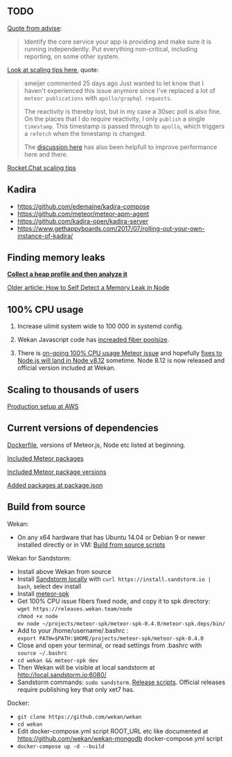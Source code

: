 ## TODO

[Quote from advise](https://github.com/meteor/meteor/issues/9796#issuecomment-443520767):

> Identify the core service your app is providing and make sure it is running independently. Put everything non-critical, including reporting, on some other system.

[Look at scaling tips here](https://github.com/meteor/meteor/issues/9796#issuecomment-411373831), quote:

> smeijer commented 25 days ago
> Just wanted to let know that I haven't experienced this issue anymore since I've replaced a lot of `meteor publications` with `apollo/graphql requests`.
> 
> The reactivity is thereby lost, but in my case a 30sec poll is also fine. On the places that I do require reactivity, I only `publish` a single `timestamp`. This timestamp is passed through to `apollo`, which triggers a `refetch` when the timestamp is changed.
>
> The [discussion here](https://forums.meteor.com/t/implementing-livedocument-as-an-alternative-to-livequery-discussion/40152) has also been helpfull to improve performance here and there.

[Rocket.Chat scaling tips](https://rocket.chat/docs/installation/manual-installation/multiple-instances-to-improve-performance/)

## Kadira

- https://github.com/edemaine/kadira-compose
- https://github.com/meteor/meteor-apm-agent
- https://github.com/kadira-open/kadira-server
- https://www.gethappyboards.com/2017/07/rolling-out-your-own-instance-of-kadira/

## Finding memory leaks

**[Collect a heap profile and then analyze it](https://github.com/v8/sampling-heap-profiler)**

[Older article: How to Self Detect a Memory Leak in Node](https://www.nearform.com/blog/self-detect-memory-leak-node/)

## 100% CPU usage

1) Increase ulimit system wide to 100 000 in systemd config.

2) Wekan Javascript code has [increaded fiber poolsize](https://github.com/wekan/wekan/blob/master/server/authentication.js#L5-L9).

3) There is [on-going 100% CPU usage Meteor issue](https://github.com/meteor/meteor/issues/9796#issuecomment-400079380) and hopefully [fixes to Node.js will land in Node v8.12](https://github.com/nodejs/node/pull/21593#issuecomment-403636667) sometime. Node 8.12 is now released and official version included at Wekan.

## Scaling to thousands of users

[Production setup at AWS](https://github.com/wekan/wekan/wiki/AWS)

## Current versions of dependencies

[Dockerfile](https://github.com/wekan/wekan/blob/master/Dockerfile), versions of Meteor.js, Node etc listed at beginning.

[Included Meteor packages](https://github.com/wekan/wekan/blob/master/.meteor/packages)

[Included Meteor package versions](https://github.com/wekan/wekan/blob/master/.meteor/versions)

[Added packages at package.json](https://github.com/wekan/wekan/blob/master/package.json)

## Build from source

Wekan:
- On any x64 hardware that has Ubuntu 14.04 or Debian 9 or newer installed directly or in VM:
[Build from source scripts](https://github.com/wekan/wekan-maintainer/tree/master/virtualbox)

Wekan for Sandstorm:
- Install above Wekan from source
- Install [Sandstorm locally](https://sandstorm.io/install) with `curl https://install.sandstorm.io | bash`, select dev install
- Install [meteor-spk](https://github.com/sandstorm-io/meteor-spk)
- Get 100% CPU issue fibers fixed node, and copy it to spk directory:<br />
`wget https://releases.wekan.team/node`<br />
`chmod +x node`<br />
`mv node ~/projects/meteor-spk/meteor-spk-0.4.0/meteor-spk.deps/bin/`
- Add to your /home/username/.bashrc : <br /> `export PATH=$PATH:$HOME/projects/meteor-spk/meteor-spk-0.4.0`
- Close and open your terminal, or read settings from .bashrc with<br />`source ~/.bashrc`
- `cd wekan && meteor-spk dev`
- Then Wekan will be visible at local sandstorm at http://local.sandstorm.io:6080/
- Sandstorm commands: `sudo sandstorm`. [Release scripts](https://github.com/wekan/wekan-maintainer/tree/master/releases). Official releases require publishing key that only xet7 has.

Docker:
- `git clone https://github.com/wekan/wekan`
- `cd wekan`
- Edit docker-compose.yml script ROOT_URL etc like documented at https://github.com/wekan/wekan-mongodb docker-compose.yml script
- `docker-compose up -d --build`